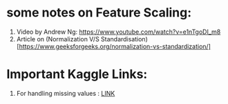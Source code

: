 # some notes on Feature Scaling:

1. Video by Andrew Ng: https://www.youtube.com/watch?v=e1nTgoDI_m8
2. Article on (Normalization V/S Standardisation)[https://www.geeksforgeeks.org/normalization-vs-standardization/]

# Important Kaggle Links:
1. For handling missing values : [LINK](https://www.kaggle.com/code/alexisbcook/missing-values)
